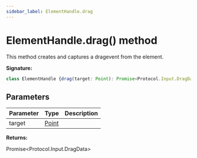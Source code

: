 ```yaml
---
sidebar_label: ElementHandle.drag
---
```

# ElementHandle.drag() method

This method creates and captures a dragevent from the element.

**Signature:**

```typescript
class ElementHandle {drag(target: Point): Promise<Protocol.Input.DragData>;}
```

## Parameters

|  Parameter | Type | Description |
|  --- | --- | --- |
|  target | [Point](./puppeteer.point.md) |  |

**Returns:**

Promise&lt;Protocol.Input.DragData&gt;

